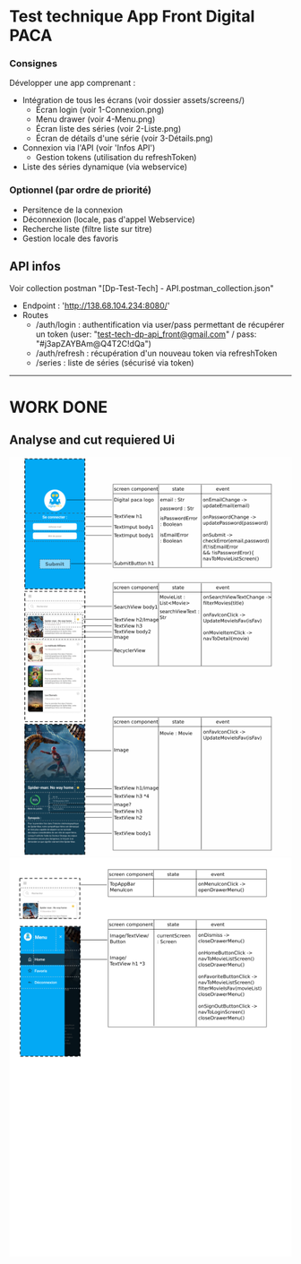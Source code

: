 # Test technique App Front Digital PACA

### Consignes
Développer une app comprenant :

- Intégration de tous les écrans (voir dossier assets/screens/)
    - Écran login (voir 1-Connexion.png)
    - Menu drawer (voir 4-Menu.png)
    - Écran liste des séries (voir 2-Liste.png)
    - Écran de détails d'une série (voir 3-Détails.png)
- Connexion via l'API (voir 'Infos API')
    - Gestion tokens (utilisation du refreshToken)
- Liste des séries dynamique (via webservice)

### Optionnel (par ordre de priorité)
- Persitence de la connexion
- Déconnexion (locale, pas d'appel Webservice)
- Recherche liste (filtre liste sur titre)
- Gestion locale des favoris

## API infos
Voir collection postman "[Dp-Test-Tech] - API.postman_collection.json"

- Endpoint : 'http://138.68.104.234:8080/'
- Routes
    - /auth/login : authentification via user/pass permettant de récupérer un token (user: "test-tech-dp-api_front@gmail.com" / pass: "#j3apZAYBAm@Q4T2C!dQa")
    - /auth/refresh : récupération d'un nouveau token via refreshToken
    - /series : liste de séries (sécurisé via token)

-------------------------------------------------------------------------------------------------

# WORK DONE

## Analyse and cut requiered Ui

![analyseScreen-1](preview/screen1.png)
![analyseScreen-2](preview/screen2.png)